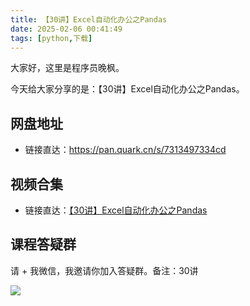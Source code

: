 ```yaml
---
title: 【30讲】Excel自动化办公之Pandas
date: 2025-02-06 00:41:49
tags: [python,下载]
---
```



大家好，这里是程序员晚枫。

今天给大家分享的是：【30讲】Excel自动化办公之Pandas。

## 网盘地址

- 链接直达：https://pan.quark.cn/s/7313497334cd

## 视频合集

- 链接直达：[【30讲】Excel自动化办公之Pandas](http://www.python-office.com/course-002/30-Excel/30-Excel.html)


## 课程答疑群

请 + 我微信，我邀请你加入答疑群。备注：30讲

![](https://www.python-office.com/assets/img/wechat.c27aec60.jpg)



